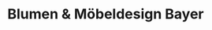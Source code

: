 ---
title: "Blumen & Möbeldesign Bayer"
url: /augsburg/blumen-und-moebeldesign-bayer/
shop: Blumen
---
